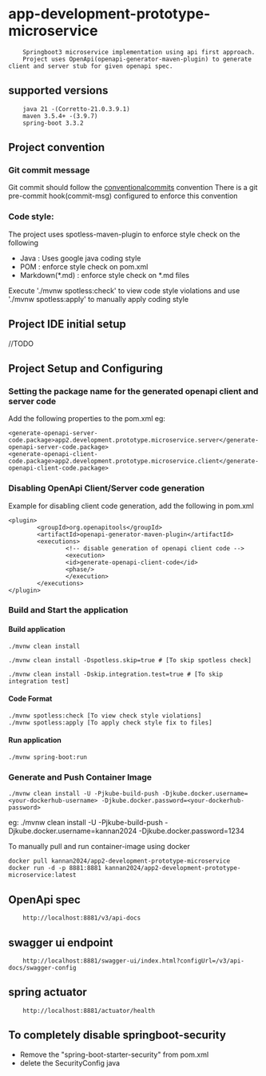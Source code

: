 # app-development-prototype-microservice

        Springboot3 microservice implementation using api first approach. 
        Project uses OpenApi(openapi-generator-maven-plugin) to generate client and server stub for given openapi spec.

## supported versions

        java 21 -(Corretto-21.0.3.9.1)
        maven 3.5.4+ -(3.9.7)
        spring-boot 3.3.2

## Project convention

### Git commit message

Git commit should follow the [conventionalcommits](https://www.conventionalcommits.org/en/v1.0.0/#summary) convention
There is a git pre-commit hook(commit-msg) configured to enforce this convention

### Code style:

The project uses spotless-maven-plugin to enforce style check on the following
* Java : Uses google java coding style
* POM :  enforce style check on pom.xml
* Markdown(*.md) : enforce style check on *.md files

Execute './mvnw spotless:check' to view code style violations and use './mvnw spotless:apply' to  manually apply coding style

## Project IDE initial setup

//TODO

## Project Setup and Configuring

### Setting the package name for the generated openapi client and server code

Add the following properties to the pom.xml
eg:

```
<generate-openapi-server-code.package>app2.development.prototype.microservice.server</generate-openapi-server-code.package>
<generate-openapi-client-code.package>app2.development.prototype.microservice.client</generate-openapi-client-code.package>
```

### Disabling OpenApi Client/Server code generation

Example for disabling client code generation, add the following in pom.xml

```
<plugin>
        <groupId>org.openapitools</groupId>
        <artifactId>openapi-generator-maven-plugin</artifactId>
        <executions>
                <!-- disable generation of openapi client code -->
                <execution>
                <id>generate-openapi-client-code</id>
                <phase/>
                </execution>
        </executions>
</plugin>
```

### Build and Start the application

#### Build application

```
./mvnw clean install

./mvnw clean install -Dspotless.skip=true # [To skip spotless check]

./mvnw clean install -Dskip.integration.test=true # [To skip integration test]
```

#### Code Format

```
./mvnw spotless:check [To view check style violations]
./mvnw spotless:apply [To apply check style fix to files]
```

#### Run application

```
./mvnw spring-boot:run
```

### Generate and Push Container Image

```
./mvnw clean install -U -Pjkube-build-push -Djkube.docker.username=<your-dockerhub-username> -Djkube.docker.password=<your-dockerhub-password>
```

eg: ./mvnw clean install -U -Pjkube-build-push -Djkube.docker.username=kannan2024 -Djkube.docker.password=1234

To manually pull and run container-image using docker

```
docker pull kannan2024/app2-development-prototype-microservice
docker run -d -p 8881:8881 kannan2024/app2-development-prototype-microservice:latest 
```

## OpenApi spec

        http://localhost:8881/v3/api-docs

## swagger ui endpoint

        http://localhost:8881/swagger-ui/index.html?configUrl=/v3/api-docs/swagger-config

## spring actuator

        http://localhost:8881/actuator/health

## To completely disable springboot-security

* Remove the "spring-boot-starter-security" from pom.xml
* delete the SecurityConfig java

